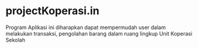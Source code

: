 # projectKoperasi.in
Program Aplikasi ini diharapkan dapat mempermudah user dalam melakukan transaksi, pengolahan barang dalam ruang lingkup Unit Koperasi Sekolah
